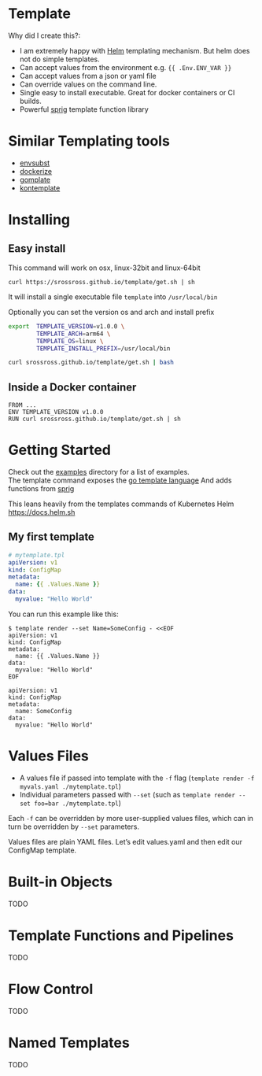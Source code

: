 # Template

Why did I create this?:

 * I am extremely happy with [Helm](https://docs.helm.sh) templating mechanism. But helm does not do simple templates.
 * Can accept values from the environment e.g. `{{ .Env.ENV_VAR }}`
 * Can accept values from a json or yaml file
 * Can override values on the command line.
 * Single easy to install executable. Great for docker containers or CI builds.
 * Powerful [sprig](https://godoc.org/github.com/Masterminds/sprig) template function library

# Similar Templating tools

* [envsubst](https://www.gnu.org/software/gettext/manual/html_node/envsubst-Invocation.html)
* [dockerize](https://github.com/jwilder/dockerize)
* [gomplate](https://github.com/hairyhenderson/gomplate)
* [kontemplate](https://github.com/tazjin/kontemplate)

# Installing

## Easy install

This command will work on osx, linux-32bit and linux-64bit

```
curl https://srossross.github.io/template/get.sh | sh
```

It will install a single executable file `template` into `/usr/local/bin`

Optionally you can set the version os and arch and install prefix

```sh
export  TEMPLATE_VERSION=v1.0.0 \
        TEMPLATE_ARCH=arm64 \
        TEMPLATE_OS=linux \
        TEMPLATE_INSTALL_PREFIX=/usr/local/bin

curl srossross.github.io/template/get.sh | bash
```

## Inside a Docker container

```
FROM ...
ENV TEMPLATE_VERSION v1.0.0
RUN curl srossross.github.io/template/get.sh | sh
```

# Getting Started

Check out the [examples](examples) directory for a list of examples.  
The template command exposes the [go template language](https://golang.org/pkg/text/template/#hdr-Actions)
And adds functions from [sprig](http://masterminds.github.io/sprig/)

This leans heavily from the templates commands of Kubernetes Helm https://docs.helm.sh

## My first template


```yaml
# mytemplate.tpl
apiVersion: v1
kind: ConfigMap
metadata:
  name: {{ .Values.Name }}
data:
  myvalue: "Hello World"
```

You can run this example like this:

```
$ template render --set Name=SomeConfig - <<EOF
apiVersion: v1
kind: ConfigMap
metadata:
  name: {{ .Values.Name }}
data:
  myvalue: "Hello World"
EOF

apiVersion: v1
kind: ConfigMap
metadata:
  name: SomeConfig
data:
  myvalue: "Hello World"

```



# Values Files

* A values file if passed into template with the `-f` flag (`template render -f myvals.yaml ./mytemplate.tpl`)
* Individual parameters passed with `--set` (such as `template render --set foo=bar ./mytemplate.tpl`)

Each `-f` can be overridden by more user-supplied values files, which can in turn be overridden by `--set` parameters.

Values files are plain YAML files. Let’s edit values.yaml and then edit our ConfigMap template.

# Built-in Objects

TODO

# Template Functions and Pipelines

TODO

# Flow Control

TODO

# Named Templates

TODO
